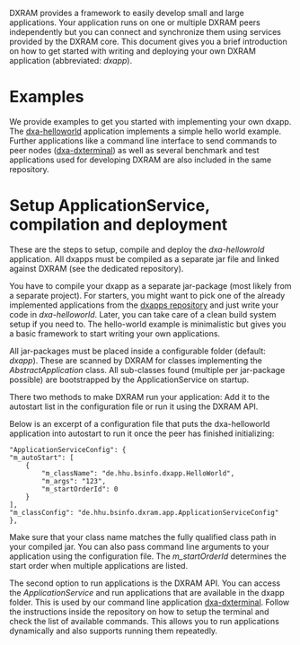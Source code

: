 DXRAM provides a framework to easily develop small and large applications. Your application runs on one or multiple
DXRAM peers independently but you can connect and synchronize them using services provided by the DXRAM core. This
document gives you a brief introduction on how to get started with writing and deploying your own DXRAM application
(abbreviated: *dxapp*).

# Examples
We provide examples to get you started with implementing your own dxapp. The
[dxa-helloworld](https://github.com/hhu-bsinfo/dxapps/) application implements a simple hello world example. Further
applications like a command line interface to send commands to peer nodes
([dxa-dxterminal](https://github.com/hhu-bsinfo/dxapps/)) as well as several benchmark and test
applications used for developing DXRAM are also included in the same repository.

# Setup ApplicationService, compilation and deployment
These are the steps to setup, compile and deploy the *dxa-hellowrold* application. All dxapps must be compiled as a
separate jar file and linked against DXRAM (see the dedicated repository).

You have to compile your dxapp as a separate jar-package (most likely from a separate project). For starters, you
might want to pick one of the already implemented applications from the
[dxapps repository](https://github.com/hhu-bsinfo/dxapps/) and just write your code in *dxa-helloworld*. Later, you can
take care of a clean build system setup if you need to. The hello-world example is minimalistic but gives you a
basic framework to start writing your own applications.

All jar-packages must be placed inside a configurable folder (default: *dxapp*). These are scanned by DXRAM for classes
implementing the *AbstractApplication* class. All sub-classes found (multiple per jar-package possible) are
bootstrapped by the ApplicationService on startup.

There two methods to make DXRAM run your application: Add it to the autostart list in the configuration file or
run it using the DXRAM API.

Below is an excerpt of a configuration file that puts the dxa-helloworld application into autostart to run it once
the peer has finished initializing:
```
"ApplicationServiceConfig": {
"m_autoStart": [
    {
        "m_className": "de.hhu.bsinfo.dxapp.HelloWorld",
        "m_args": "123",
        "m_startOrderId": 0
    }
],
"m_classConfig": "de.hhu.bsinfo.dxram.app.ApplicationServiceConfig"
},
```

Make sure that your class name matches the fully qualified class path in your compiled jar. You can also pass command
line arguments to your application using the configuration file. The *m_startOrderId* determines the start order
when multiple applications are listed.

The second option to run applications is the DXRAM API. You can access the *ApplicationService* and run applications
that are available in the dxapp folder. This is used by our command line application
[dxa-dxterminal](https://github.com/hhu-bsinfo/dxapps/). Follow the instructions inside the repository on how to
setup the terminal and check the list of available commands. This allows you to run applications dynamically and
also supports running them repeatedly.
